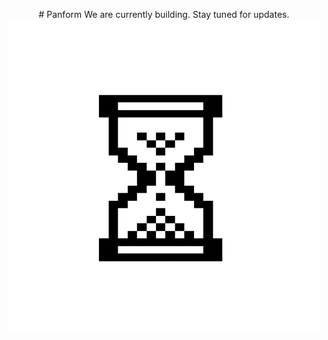 <p align="center">
  # Panform
  We are currently building. Stay tuned for updates.
  <img src="loading.gif" alt="Loading gif">
</p>
